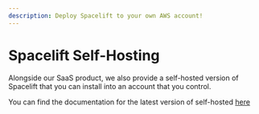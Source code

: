 ```yaml
---
description: Deploy Spacelift to your own AWS account!
---
```


# Spacelift Self-Hosting

Alongside our SaaS product, we also provide a self-hosted version of Spacelift that you can install into an account that you control.

You can find the documentation for the latest version of self-hosted [here](./self-hosted/latest)
